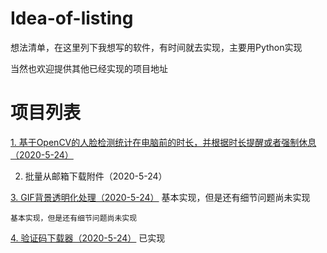 # Idea-of-listing
想法清单，在这里列下我想写的软件，有时间就去实现，主要用Python实现

当然也欢迎提供其他已经实现的项目地址

# 项目列表

[1. 基于OpenCV的人脸检测统计在电脑前的时长，并根据时长提醒或者强制休息 （2020-5-24）](https://github.com/Crazydear/Idea-of-listing/blob/master/%E9%A1%B9%E7%9B%AE/1.%E4%BA%BA%E8%84%B8%E6%A3%80%E6%B5%8B.py)

2. 批量从邮箱下载附件（2020-5-24）

[3. GIF背景透明化处理（2020-5-24）](https://github.com/Crazydear/Idea-of-listing/blob/master/%E9%A1%B9%E7%9B%AE/3.GIF%E8%83%8C%E6%99%AF%E9%80%8F%E6%98%8E%E5%8C%96.py)      基本实现，但是还有细节问题尚未实现
    
    基本实现，但是还有细节问题尚未实现
    
[4. 验证码下载器（2020-5-24）](https://github.com/Crazydear/Techno-share/blob/master/Python/%E9%AA%8C%E8%AF%81%E7%A0%81%E4%B8%8B%E8%BD%BD%E5%99%A8.py)      已实现

    
